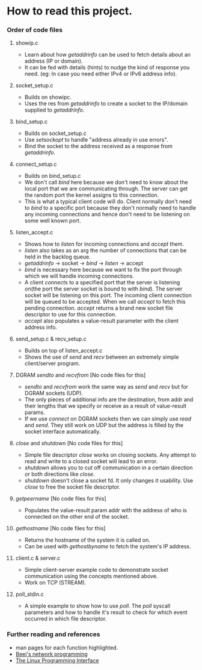 # How to read this project.

### Order of code files
1. showip.c
    - Learn about how *getaddrinfo* can be used to fetch details about an address (IP or domain).
    - It can be fed with details (hints) to nudge the kind of response you need. (eg: In case you need either IPv4 or IPv6 address info).

2. socket_setup.c
    - Builds on showipc.
    - Uses the res from *getaddrinfo* to create a socket to the IP/domain supplied to *getaddrinfo*.

3. bind_setup.c
    - Builds on socket_setup.c
    - Use *setsockopt* to handle "address already in use errors".
    - Bind the socket to the address received as a response from *getaddrinfo*.

4. connect_setup.c
    - Builds on bind_setup.c
    - We don't call *bind* here because we don't need to know about the local port that we are communicating through. The server can get the random port the kernel assigns to this connection.
    - This is what a typical client code will do. Client normally don't need to *bind* to a specific port because they don't normally need to handle any incoming connections and hence don't need to be listening on some well known port. 

5. listen_accept.c
    - Shows how to *listen* for incoming connections and *accept* them.
    - *listen* also takes as an arg the number of connections that can be held in the backlog queue.
    - *getaddrinfo* -> socket -> *bind* -> *listen* -> accept
    - *bind* is necessary here because we want to fix the port through which we will handle incoming connections.
    - A client *connect*s to a specified port that the server is listening on(the port the server socket is bound to with *bind*). The server socket will be listening on this port. The incoming client connection will be queued to be accepted. When we call *accept* to fetch this pending connection. *accept* returns a brand new socket file descriptor to use for this connection. 
    - *accept* also populates a value-result parameter with the client address info.

6. send_setup.c & recv_setup.c
    - Builds on top of listen_accept.c
    - Shows the use of *send* and *recv* between an extremely simple client/server program.

7. DGRAM *sendto* and *recvfrom* [No code files for this]
    - *sendto* and *recvfrom* work the same way as *send* and *recv* but for DGRAM sockets (UDP). 
    - The only pieces of additional info are the destination, from addr and their lengths that we specify or receive as a result of value-result params.
    - If we use *connect* on DGRAM sockets then we can simply use *read* and *send*. They still work on UDP but the address is filled by the socket interface automatically.  

8. *close* and *shutdown* [No code files for this]
    - Simple file descriptor *close* works on closing sockets. Any attempt to read and write to a closed socket will lead to an error.
    - *shutdown* allows you to cut off communication in a certain direction or both directions like *close*.
    - *shutdown* doesn't close a socket fd. It only changes it usability. Use *close* to free the socket file descriptor.

9. *getpeername* [No code files for this]
    - Populates the value-result param addr with the address of who is connected on the other end of the socket.

10. *gethostname* [No code files for this]
    - Returns the hostname of the system it is called on.
    - Can be used with *gethostbyname* to fetch the system's IP address.

11. client.c & server.c
    - Simple client-server example code to demonstrate socket communication using the concepts mentioned above.
    - Work on TCP (STREAM).

12. poll_stdin.c
    - A simple example to show how to use *poll*. The *poll* syscall parameters and how to handle it's result to check for which event occurred in which file descriptor. 

### Further reading and references
- man pages for each function highlighted.
- [Beej's network programming](http://beej.us/guide/bgnet/html/)
- [The Linux Programming Interface](https://man7.org/tlpi/)